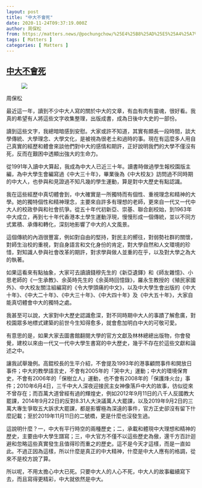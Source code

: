 ```yaml
---
layout: post
title: "中大不會死"
date: 2020-11-24T09:37:19.000Z
author: 周保松
from: https://matters.news/@pochungchow/%25E4%25B8%25AD%25E5%25A4%25A7%25E4%25B8%258D%25E6%259C%2583%25E6%25AD%25BB-bafyreibwxx2jpdvpjllyutt4rrpir73jd3lyaz4tzl36zkykbeuuu2kjza
tags: [ Matters ]
categories: [ Matters ]
---
```

<!--1606210639000-->
[中大不會死](https://matters.news/@pochungchow/%25E4%25B8%25AD%25E5%25A4%25A7%25E4%25B8%258D%25E6%259C%2583%25E6%25AD%25BB-bafyreibwxx2jpdvpjllyutt4rrpir73jd3lyaz4tzl36zkykbeuuu2kjza)
------

<div>
<figure class="image">      <picture>        <source type="image/webp" media="(min-width: 768px)" srcset="https://assets.matters.news/processed/1080w/embed/779fe346-8fc2-4676-8201-3a56b2392805.webp" onerror="this.srcset='https://assets.matters.news/embed/779fe346-8fc2-4676-8201-3a56b2392805.jpeg'">        <source media="(min-width: 768px)" srcset="https://assets.matters.news/processed/1080w/embed/779fe346-8fc2-4676-8201-3a56b2392805.jpeg" onerror="this.srcset='https://assets.matters.news/embed/779fe346-8fc2-4676-8201-3a56b2392805.jpeg'">        <source type="image/webp" srcset="https://assets.matters.news/processed/540w/embed/779fe346-8fc2-4676-8201-3a56b2392805.webp">        <img src="https://assets.matters.news/embed/779fe346-8fc2-4676-8201-3a56b2392805.jpeg" srcset="https://assets.matters.news/processed/540w/embed/779fe346-8fc2-4676-8201-3a56b2392805.jpeg" loading="lazy" referrerpolicy="no-referrer">      </picture>    <figcaption><span></span></figcaption></figure><p>周保松</p><p>最近這一年，讀到不少中大人寫的關於中大的文章，有血有肉有靈魂，很好看。我真的希望有人將這些文字收集整理，出版成書，成為日後中大史的一部份。</p><p>讀到這些文字，我總暗暗感到安慰。大家或許不知道，其實有頗長一段時間，談大學傳統、大學理念、大學文化，是被視為很老土和過時的事。現在有這麼多人用自己真實的經歷和體會來談他們對中大的感情和期許，正好說明我們的大學不僅沒有死，反而在艱困中透顯出強大的生命力。</p><p>從1991年入讀中大算起，我成為中大人已近三十年。讀書時做過學生報校園版主編，為中大學生會編寫過《中大三十年》，畢業後為《中大校友》訪問過不同時期的中大人，也參與和見證過不知凡幾的學生運動，算是對中大歷史有點認識。</p><p>我在這些經歷中真切體會到，中大確實是一所獨特而有個性、重視理念和精神的大學。她的獨特個性和精神理念，主要來自許多有理想的老師，更來自一代又一代中大人的校政參與和社會抗爭。從五十年代初新亞、崇基、聯合創校始，到1963年中大成立，再到七十年代香港本土學生運動浮現，慢慢形成一個傳統，並以不同方式累積、承傳和轉化，深刻地影響了中大的人文風景。</p><p>這個傳統的內涵很豐富，例如對自由的堅持，對民主的嚮往，對弱勢社群的關懷，對師生治校的重視，對自身語言和文化身份的肯定，對大學自然和人文環境的珍惜，對知識人參與社會改革的期許，對求學與做人並重的在乎，以及對大學之為大的執著。</p><p>如果這看來有點抽象，大家可去讀讀錢穆先生的《新亞遺鐸》和《師友雜憶》、小思老師的《一生承教》、余英時先生的《余英時回憶錄》，羅永生教授的《殖民家國外》、中大校友關注組編寫的《令大學頭痛的中文》，以及中大學生會出版的《中大十年》、《中大二十年》、《中大三十年》、《中大四十年》及《中大五十年》，大家自能真切體會中大的獨特之處。</p><p>我甚至可以說，大家對中大歷史認識愈深，對不同時期中大人的事蹟了解愈廣，對校園眾多地標式建築的前世今生知得愈多，就會愈加明白中大的可敬可愛。</p><p>有意思的是，如果大家去圖書館翻閱大學的官方文獻及林林總總出版物，你會發覺，建校以來由一代又一代中大學生書寫的中大歷史，幾乎不存在於這些文獻和論述之中。</p><p>讓我試舉幾例。高錕校長的生平介紹，不會提及1993年的港事顧問事件和開放日事件；中大的教學語言史，不會有2005年的「哭中大」運動；中大的環境保育史，不會有2006年的「保樹立人」運動，也不會有2008年的「保護烽火台」事件；2010年6月4日，三千中大人深夜迎接民主女神像落戶中大的故事，彷似從來不曾存在；而百萬大道曾經有過的輝煌史，例如2012年9月11日的八千人反國教大罷課，2014年9月22日的反對8.31人大決議萬人大罷課，以及2019年9月2日的三萬大專生爭取五大訴求大罷課，都是影響極為深遠的事件，官方正史卻沒有留下什麼記載；至於2019年11月11日的二號橋，更是什麼也沒發生過。</p><p>這說明什麼？一，中大有平行時空的兩種歷史；二，承載和體現中大理想和精神的歷史，主要由中大學生譜寫；三，中大官方不僅不以這些歷史為傲，還千方百計迴避和忽略這些真實發生且值得珍而重之的歷史。這不是今天才這樣，而是一直如此。不過正因為這樣，所以什麼是真正的中大精神，什麼是中大人應有的格調，從來不是校方說了算。</p><p>所以呢，不用太擔心中大已死。只要中大人的人心不死，中大人的故事繼續寫下去，而且寫得更精彩，中大就依然是中大。</p>
</div>
